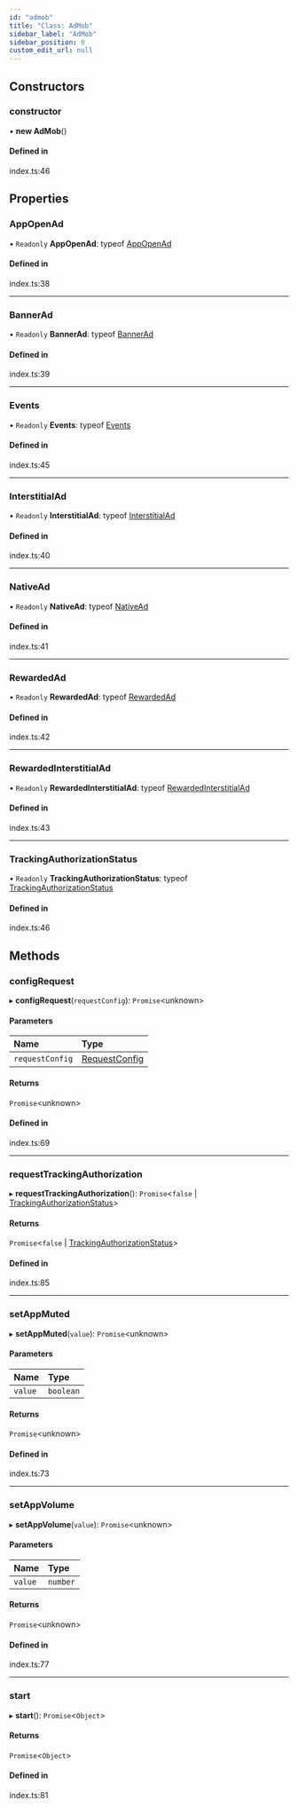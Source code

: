 ```yaml
---
id: "admob"
title: "Class: AdMob"
sidebar_label: "AdMob"
sidebar_position: 0
custom_edit_url: null
---
```


## Constructors

### constructor

• **new AdMob**()

#### Defined in

index.ts:46

## Properties

### AppOpenAd

• `Readonly` **AppOpenAd**: typeof [AppOpenAd](appopenad.md)

#### Defined in

index.ts:38

___

### BannerAd

• `Readonly` **BannerAd**: typeof [BannerAd](bannerad.md)

#### Defined in

index.ts:39

___

### Events

• `Readonly` **Events**: typeof [Events](../enums/events.md)

#### Defined in

index.ts:45

___

### InterstitialAd

• `Readonly` **InterstitialAd**: typeof [InterstitialAd](interstitialad.md)

#### Defined in

index.ts:40

___

### NativeAd

• `Readonly` **NativeAd**: typeof [NativeAd](nativead.md)

#### Defined in

index.ts:41

___

### RewardedAd

• `Readonly` **RewardedAd**: typeof [RewardedAd](rewardedad.md)

#### Defined in

index.ts:42

___

### RewardedInterstitialAd

• `Readonly` **RewardedInterstitialAd**: typeof [RewardedInterstitialAd](rewardedinterstitialad.md)

#### Defined in

index.ts:43

___

### TrackingAuthorizationStatus

• `Readonly` **TrackingAuthorizationStatus**: typeof [TrackingAuthorizationStatus](../enums/trackingauthorizationstatus.md)

#### Defined in

index.ts:46

## Methods

### configRequest

▸ **configRequest**(`requestConfig`): `Promise`<unknown\>

#### Parameters

| Name | Type |
| :------ | :------ |
| `requestConfig` | [RequestConfig](../index.md#requestconfig) |

#### Returns

`Promise`<unknown\>

#### Defined in

index.ts:69

___

### requestTrackingAuthorization

▸ **requestTrackingAuthorization**(): `Promise`<``false`` \| [TrackingAuthorizationStatus](../enums/trackingauthorizationstatus.md)\>

#### Returns

`Promise`<``false`` \| [TrackingAuthorizationStatus](../enums/trackingauthorizationstatus.md)\>

#### Defined in

index.ts:85

___

### setAppMuted

▸ **setAppMuted**(`value`): `Promise`<unknown\>

#### Parameters

| Name | Type |
| :------ | :------ |
| `value` | `boolean` |

#### Returns

`Promise`<unknown\>

#### Defined in

index.ts:73

___

### setAppVolume

▸ **setAppVolume**(`value`): `Promise`<unknown\>

#### Parameters

| Name | Type |
| :------ | :------ |
| `value` | `number` |

#### Returns

`Promise`<unknown\>

#### Defined in

index.ts:77

___

### start

▸ **start**(): `Promise`<`Object`\>

#### Returns

`Promise`<`Object`\>

#### Defined in

index.ts:81
